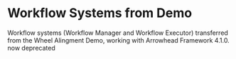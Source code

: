 # Workflow Systems from Demo

Workflow systems (Workflow Manager and Workflow Executor) transferred from the Wheel Alingment Demo, working with Arrowhead Framework 4.1.0. now deprecated

